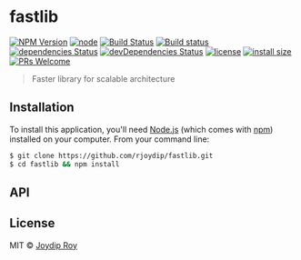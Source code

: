 # fastlib

[![NPM Version](https://img.shields.io/npm/v/fastlib.svg)](https://www.npmjs.com/package/fastlib)
[![node](https://img.shields.io/node/v/fastlib.svg)](https://nodejs.org)
[![Build Status](https://travis-ci.org/rjoydip/fastlib.svg?branch=master)](https://travis-ci.org/rjoydip/fastlib)
[![Build status](https://ci.appveyor.com/api/projects/status/qe5x7i3ift8q7rkv/branch/master?svg=true)](https://ci.appveyor.com/project/rjoydip/fastlib/branch/master)
[![dependencies Status](https://david-dm.org/rjoydip/fastlib/status.svg)](https://david-dm.org/rjoydip/fastlib?type=dev)
[![devDependencies Status](https://david-dm.org/rjoydip/fastlib/dev-status.svg)](https://david-dm.org/rjoydip/fastlib?type=dev)
[![license](https://img.shields.io/badge/license-MIT-blue.svg)](https://img.shields.io/badge/license-MIT-blue.svg)
[![install size](https://packagephobia.now.sh/badge?p=fastlib)](https://packagephobia.now.sh/result?p=fastlib)
[![PRs Welcome](https://img.shields.io/badge/PRs-welcome-brightgreen.svg)](https://reactjs.org/docs/how-to-contribute.html#your-first-pull-request)

> Faster library for scalable architecture

## Installation

To install this application, you'll need [Node.js](https://nodejs.org/en/download/) (which comes with [npm](http://npmjs.com)) installed on your computer. From your command line:

```bash
$ git clone https://github.com/rjoydip/fastlib.git 
$ cd fastlib && npm install
```

## API

## License

MIT © [Joydip Roy](https://github.com/rjoydip)
